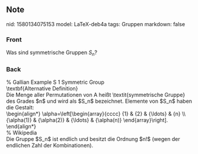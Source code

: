 ## Note
nid: 1580134075153
model: LaTeX-deb4a
tags: Gruppen
markdown: false

### Front
Was sind symmetrische Gruppen $S_n$?

### Back
<div><span>% Gallian Example S 1 Symmetric Group</span>
</div><div><div>
</div><div>\textbf{Alternative Definition}</div><div>Die Menge aller Permutationen von A heißt \textit{symmetrische Gruppe} des Grades $n$ und wird als $S_n$ bezeichnet. Elemente von $S_n$ haben die Gestalt:</div><div>
</div><div>\begin{align*}
\alpha=\left[\begin{array}{cccc}
{1} & {2} & {\ldots} & {n} \\
{\alpha(1)} & {\alpha(2)} & {\ldots} & {\alpha(n)}
\end{array}\right].
\end{align*}
</div><div>
</div><div>% Wikipedia</div><div>Die Gruppe $S_n$ ist endlich und besitzt die Ordnung $n!$ (wegen der endlichen Zahl der Kombinationen).</div></div>
